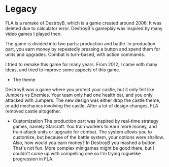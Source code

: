 # Legacy

FLA is a remake of DestroyB, which is a game created around 2006. It was deleted due to calculator error. DestroyB's gameplay was inspired by many video games I played then.

The game is divided into two parts: production and battle. In production part, you earn money by repeatedly pressing a button and spend them for units and upgrades. Combat is turn-based, with action commands.

I tried to remake this game for many years. From 2012, I came with many ideas, and tried to improve some aspects of this game.

- The theme

DestroyB was a game where you protect your castle, but it only felt like Jumpers vs Enemies. Your team only had one health bar, and you only attacked with Jumpers.
The new design was either drop the castle theme, or add mechanics involving the castle. After a lot of design changes, FLA removed castle altogether.

- Customization
The production part was inspired by real-time strategy games, namely Starcraft. You train workers to earn more money, and train attack units or upgrade for combat. The system allows you to customize, but because of the battle system, your options were shallow.
Also, how would you earn money? In DestroyB you mashed a button. That's not fun. More complex minigames might be good there, but I couldn't come up with compelling one so I'm trying roguelike progression in FLA.
